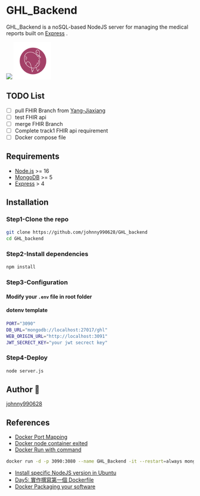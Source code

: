 # GHL_Backend
GHL_Backend is a noSQL-based NodeJS server for managing the medical reports built on [Express](https://expressjs.com/zh-tw/) .

![](https://github.com/johnny990628/GHL_Frontend/blob/master/public/ghl.gif)
<img src="https://github.com/johnny990628/GHL_Frontend/blob/master/public/logo.png" width="20%" />

## TODO List
- [ ] pull FHIR Branch from [Yang-Jiaxiang](https://github.com/Yang-Jiaxiang/GHL_BackendToFHIR)
- [ ] test FHIR api
- [ ] merge FHIR Branch
- [ ] Complete track1 FHIR api requirement
- [ ] Docker compose file

## Requirements
- [Node.js](https://nodejs.org/zh-tw/download/) >= 16
- [MongoDB](https://www.mongodb.com/) >= 5
- [Express](https://expressjs.com/zh-tw/) > 4

## Installation
### Step1-Clone the repo
```bash
git clone https://github.com/johnny990628/GHL_backend
cd GHL_backend
```

### Step2-Install dependencies
```bash
npm install
```

### Step3-Configuration

#### Modify your `.env` file in root folder

#### dotenv template
```bash
PORT="3090"
DB_URL="mongodb://localhost:27017/ghl"
WEB_ORIGIN_URL="http://localhost:3091"
JWT_SECRECT_KEY="your jwt secrect key"
```

### Step4-Deploy
```bash
node server.js
```

## Author 🎉
[johnny990628](https://github.com/johnny990628)

## References
+ [Docker Port Mapping](https://www.baeldung.com/linux/assign-port-docker-container#:~:text=Port%20mapping%20is%20used%20to,redirected%20into%20the%20Docker%20container.)
+ [Docker node container exited](https://stackoverflow.com/questions/44288504/why-is-my-docker-node-container-exiting)
+ [Docker Run with command](https://docs.docker.com/engine/reference/commandline/run/)
```bash
docker run -d -p 3090:3080 --name GHL_Backend -it --restart=always mongo:6.0.3
```
+ [Install specific NodeJS version in Ubuntu](https://www.educative.io/answers/how-to-install-nodejs-on-ubuntu)
+ [Day5: 實作撰寫第一個 Dockerfile](https://ithelp.ithome.com.tw/articles/10191016)
+ [Docker Packaging your software](https://docs.docker.com/build/building/packaging/)